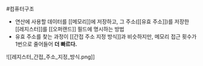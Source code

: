 #컴퓨터구조 

+ 연산에 사용할 데이터를 [[메모리]]에 저장하고, 그 주소([[유효 주소]])를 저장한 [[레지스터]]를 [[오퍼랜드]] 필드에 명시하는 방법
+ 유효 주소를 찾는 과정이 [[간접 주소 지정 방식]]과 비슷하지만, 메모리 접근 횟수가 1번으로 줄어들어 **더 빠르다.**

![[레지스터_간접_주소_지정_방식.png]]
